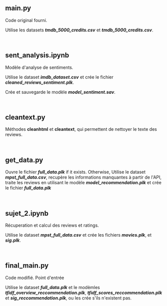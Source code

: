 ## main.py
Code original fourni.

Utilise les datasets _**tmdb_5000_credits.csv**_ et _**tmdb_5000_credits.csv**_.

<br/>

## sent_analysis.ipynb
Modèle d'analyse de sentiments.

Utilise le dataset _**imdb_dataset.csv**_ et crée le fichier _**cleaned_reviews_sentiment.plk**_.

Crée et sauvegarde le modèle _**model_sentiment.sav**_.

<br/>

## cleantext.py
Méthodes **cleanhtml** et **cleantext**, qui permettent de nettoyer le texte des reviews.

<br/>

## get_data.py
Ouvre le fichier _**full_data.plk**_ if it exists.
Otherwise, Utilise le dataset _**mpst_full_data.csv**_, 
recupère les informations manquantes à partir de l'API, traite les reviews en utilisant le modèle
_**model_recommendation.plk**_ et crée le fichier _**full_data.plk**_

<br/>

## sujet_2.ipynb
Récuperation et calcul des reviews et ratings.

Utilise le dataset _**mpst_full_data.csv**_ et crée les fichiers _**movies.plk**_,  et _**sig.plk**_.

<br/>

## final_main.py
Code modifié. Point d'entrée

Utilise le dataset _**full_data.plk**_ et le modèmles _**tfidf_overview_reccommendation.plk**_, _**tfidf_scores_reccommendation.plk**_ et _**sig_reccommendation.plk**_, ou les crée s'ils n'existent pas.

